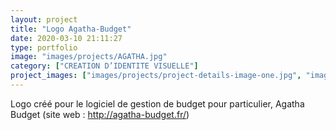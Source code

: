 ```yaml
---
layout: project
title: "Logo Agatha-Budget"
date: 2020-03-10 21:11:27
type: portfolio
image: "images/projects/AGATHA.jpg"
category: ["CREATION D’IDENTITE VISUELLE"]
project_images: ["images/projects/project-details-image-one.jpg", "images/projects/project-details-image-two.jpg"]
---
```


Logo créé pour le logiciel de gestion de budget pour particulier, Agatha Budget (site web : http://agatha-budget.fr/)